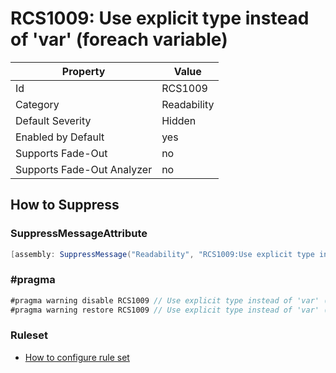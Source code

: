 # RCS1009: Use explicit type instead of 'var' \(foreach variable\)

Property | Value
--- | ---
Id|RCS1009
Category|Readability
Default Severity|Hidden
Enabled by Default|yes
Supports Fade\-Out|no
Supports Fade\-Out Analyzer|no

## How to Suppress

### SuppressMessageAttribute

```csharp
[assembly: SuppressMessage("Readability", "RCS1009:Use explicit type instead of 'var' (foreach variable).", Justification = "<Pending>")]
```

### \#pragma

```csharp
#pragma warning disable RCS1009 // Use explicit type instead of 'var' (foreach variable).
#pragma warning restore RCS1009 // Use explicit type instead of 'var' (foreach variable).
```

### Ruleset

* [How to configure rule set](../HowToConfigureAnalyzers.md)
